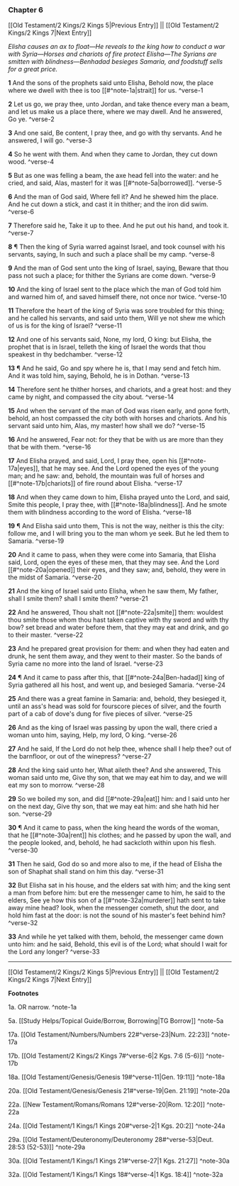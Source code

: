 ### Chapter 6

[[Old Testament/2 Kings/2 Kings 5|Previous Entry]]  ||  [[Old Testament/2 Kings/2 Kings 7|Next Entry]]

*Elisha causes an ax to float—He reveals to the king how to conduct a war with Syria—Horses and chariots of fire protect Elisha—The Syrians are smitten with blindness—Benhadad besieges Samaria, and foodstuff sells for a great price.*

**1**  And the sons of the prophets said unto Elisha, Behold now, the place where we dwell with thee is too [[#^note-1a|strait]] for us. ^verse-1

**2**  Let us go, we pray thee, unto Jordan, and take thence every man a beam, and let us make us a place there, where we may dwell. And he answered, Go ye. ^verse-2

**3**  And one said, Be content, I pray thee, and go with thy servants. And he answered, I will go. ^verse-3

**4**  So he went with them. And when they came to Jordan, they cut down wood. ^verse-4

**5**  But as one was felling a beam, the axe head fell into the water: and he cried, and said, Alas, master! for it was [[#^note-5a|borrowed]]. ^verse-5

**6**  And the man of God said, Where fell it? And he shewed him the place. And he cut down a stick, and cast it in thither; and the iron did swim. ^verse-6

**7**  Therefore said he, Take it up to thee. And he put out his hand, and took it. ^verse-7

**8**  ¶ Then the king of Syria warred against Israel, and took counsel with his servants, saying, In such and such a place shall be my camp. ^verse-8

**9**  And the man of God sent unto the king of Israel, saying, Beware that thou pass not such a place; for thither the Syrians are come down. ^verse-9

**10**  And the king of Israel sent to the place which the man of God told him and warned him of, and saved himself there, not once nor twice. ^verse-10

**11**  Therefore the heart of the king of Syria was sore troubled for this thing; and he called his servants, and said unto them, Will ye not shew me which of us is for the king of Israel? ^verse-11

**12**  And one of his servants said, None, my lord, O king: but Elisha, the prophet that is in Israel, telleth the king of Israel the words that thou speakest in thy bedchamber. ^verse-12

**13**  ¶ And he said, Go and spy where he is, that I may send and fetch him. And it was told him, saying, Behold, he is in Dothan. ^verse-13

**14**  Therefore sent he thither horses, and chariots, and a great host: and they came by night, and compassed the city about. ^verse-14

**15**  And when the servant of the man of God was risen early, and gone forth, behold, an host compassed the city both with horses and chariots. And his servant said unto him, Alas, my master! how shall we do? ^verse-15

**16**  And he answered, Fear not: for they that be with us are more than they that be with them. ^verse-16

**17**  And Elisha prayed, and said, Lord, I pray thee, open his [[#^note-17a|eyes]], that he may see. And the Lord opened the eyes of the young man; and he saw: and, behold, the mountain was full of horses and [[#^note-17b|chariots]] of fire round about Elisha. ^verse-17

**18**  And when they came down to him, Elisha prayed unto the Lord, and said, Smite this people, I pray thee, with [[#^note-18a|blindness]]. And he smote them with blindness according to the word of Elisha. ^verse-18

**19**  ¶ And Elisha said unto them, This is not the way, neither is this the city: follow me, and I will bring you to the man whom ye seek. But he led them to Samaria. ^verse-19

**20**  And it came to pass, when they were come into Samaria, that Elisha said, Lord, open the eyes of these men, that they may see. And the Lord [[#^note-20a|opened]] their eyes, and they saw; and, behold, they were in the midst of Samaria. ^verse-20

**21**  And the king of Israel said unto Elisha, when he saw them, My father, shall I smite them? shall I smite them? ^verse-21

**22**  And he answered, Thou shalt not [[#^note-22a|smite]] them: wouldest thou smite those whom thou hast taken captive with thy sword and with thy bow? set bread and water before them, that they may eat and drink, and go to their master. ^verse-22

**23**  And he prepared great provision for them: and when they had eaten and drunk, he sent them away, and they went to their master. So the bands of Syria came no more into the land of Israel. ^verse-23

**24**  ¶ And it came to pass after this, that [[#^note-24a|Ben-hadad]] king of Syria gathered all his host, and went up, and besieged Samaria. ^verse-24

**25**  And there was a great famine in Samaria: and, behold, they besieged it, until an ass's head was sold for fourscore pieces of silver, and the fourth part of a cab of dove's dung for five pieces of silver. ^verse-25

**26**  And as the king of Israel was passing by upon the wall, there cried a woman unto him, saying, Help, my lord, O king. ^verse-26

**27**  And he said, If the Lord do not help thee, whence shall I help thee? out of the barnfloor, or out of the winepress? ^verse-27

**28**  And the king said unto her, What aileth thee? And she answered, This woman said unto me, Give thy son, that we may eat him to day, and we will eat my son to morrow. ^verse-28

**29**  So we boiled my son, and did [[#^note-29a|eat]] him: and I said unto her on the next day, Give thy son, that we may eat him: and she hath hid her son. ^verse-29

**30**  ¶ And it came to pass, when the king heard the words of the woman, that he [[#^note-30a|rent]] his clothes; and he passed by upon the wall, and the people looked, and, behold, he had sackcloth within upon his flesh. ^verse-30

**31**  Then he said, God do so and more also to me, if the head of Elisha the son of Shaphat shall stand on him this day. ^verse-31

**32**  But Elisha sat in his house, and the elders sat with him; and the king sent a man from before him: but ere the messenger came to him, he said to the elders, See ye how this son of a [[#^note-32a|murderer]] hath sent to take away mine head? look, when the messenger cometh, shut the door, and hold him fast at the door: is not the sound of his master's feet behind him? ^verse-32

**33**  And while he yet talked with them, behold, the messenger came down unto him: and he said, Behold, this evil is of the Lord; what should I wait for the Lord any longer? ^verse-33


---
[[Old Testament/2 Kings/2 Kings 5|Previous Entry]]  ||  [[Old Testament/2 Kings/2 Kings 7|Next Entry]]


**Footnotes**


1a. OR narrow. ^note-1a

5a. [[Study Helps/Topical Guide/Borrow, Borrowing|TG Borrow]] ^note-5a

17a. [[Old Testament/Numbers/Numbers 22#^verse-23|Num. 22:23]] ^note-17a

17b. [[Old Testament/2 Kings/2 Kings 7#^verse-6|2 Kgs. 7:6 (5-6)]] ^note-17b

18a. [[Old Testament/Genesis/Genesis 19#^verse-11|Gen. 19:11]] ^note-18a

20a. [[Old Testament/Genesis/Genesis 21#^verse-19|Gen. 21:19]] ^note-20a

22a. [[New Testament/Romans/Romans 12#^verse-20|Rom. 12:20]] ^note-22a

24a. [[Old Testament/1 Kings/1 Kings 20#^verse-2|1 Kgs. 20:2]] ^note-24a

29a. [[Old Testament/Deuteronomy/Deuteronomy 28#^verse-53|Deut. 28:53 (52-53)]] ^note-29a

30a. [[Old Testament/1 Kings/1 Kings 21#^verse-27|1 Kgs. 21:27]] ^note-30a

32a. [[Old Testament/1 Kings/1 Kings 18#^verse-4|1 Kgs. 18:4]] ^note-32a